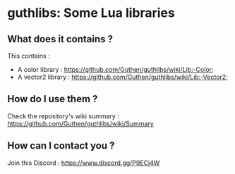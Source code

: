 # guthlibs: Some Lua libraries

## What does it contains ?

This contains :
+ A color library : https://github.com/Guthen/guthlibs/wiki/Lib:-Color;
+ A vector2 library : https://github.com/Guthen/guthlibs/wiki/Lib:-Vector2;

## How do I use them ?

Check the repository's wiki summary : https://github.com/Guthen/guthlibs/wiki/Summary

## How can I contact you ?

Join this Discord : https://www.discord.gg/P9ECj4W
